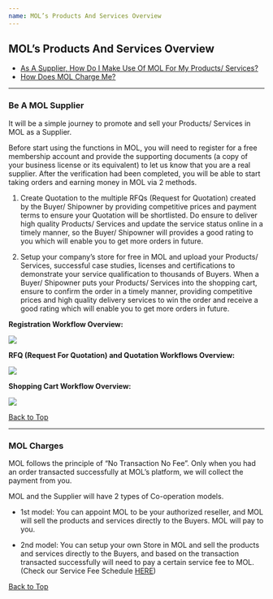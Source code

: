 ```yaml
---
name: MOL’s Products And Services Overview
---
```


## MOL’s Products And Services Overview

  * [As A Supplier, How Do I Make Use Of MOL For My Products/ Services?](#be-a-mol-supplier)
  * [How Does MOL Charge Me?](#mol-charges)

---

###  Be A MOL Supplier

It will be a simple journey to promote and sell your Products/ Services in MOL as a Supplier.

Before start using the functions in MOL, you will need to register for a free membership account and provide the supporting documents (a copy of your business license or its equivalent) to let us know that you are a real supplier. After the verification had been completed, you will be able to start taking orders and earning money in MOL via 2 methods.

1.	Create Quotation to the multiple RFQs (Request for Quotation) created by the Buyer/ Shipowner by providing competitive prices and payment terms to ensure your Quotation will be shortlisted. Do ensure to deliver high quality Products/ Services and update the service status online in a timely manner, so the Buyer/ Shipowner will provides a good rating to you which will enable you to get more orders in future.

2.	Setup your company’s store for free in MOL and upload your Products/ Services, successful case studies, licenses and certifications to demonstrate your service qualification to thousands of Buyers. When a Buyer/ Shipowner puts your Products/ Services into the shopping cart, ensure to confirm the order in a timely manner, providing competitive prices and high quality delivery services to win the order and receive a good rating which will enable you to get more orders in future.

**Registration Workflow Overview:**

![](https://bwec-file.oss-cn-hongkong.aliyuncs.com/cms/Registration_Workflow_Overview_Supplier.png)

**RFQ (Request For Quotation) and Quotation Workflows Overview:**

![](https://bwec-file.oss-cn-hongkong.aliyuncs.com/cms/RFQ_and_Quotation_Workflows_Overview_Supplier.png)

**Shopping Cart Workflow Overview:**

![](https://bwec-file.oss-cn-hongkong.aliyuncs.com/cms/Shopping_Cart_Workflow_Overview.png)

  [Back to Top](mol_prod_ser_overview#)
  
---

### MOL Charges

MOL follows the principle of “No Transaction No Fee”. Only when you had an order transacted successfully at MOL’s platform, we will collect the payment from you.

MOL and the Supplier will have 2 types of Co-operation models. 

-	1st model: You can appoint MOL to be your authorized reseller, and MOL will sell the products and services directly to the Buyers. MOL will pay to you.

-	2nd model: You can setup your own Store in MOL and sell the products and services directly to the Buyers, and based on the transaction transacted successfully will need to pay a certain service fee to MOL. (Check our Service Fee Schedule  [HERE](https://aboutus.marineonline.com/docs/terms/fee))

  [Back to Top](mol_prod_ser_overview#)
  
